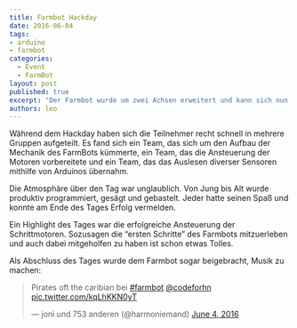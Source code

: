 ```yaml
---
title: Farmbot Hackday
date: 2016-06-04
tags: 
- arduino
- farmbot
categories:
  - Event
  - FarmBot
layout: post
published: true
excerpt: "Der Farmbot wurde um zwei Achsen erweitert und kann sich nun frei im Raum bewegen."
authors: leo
---
```


Während dem Hackday haben sich die Teilnehmer recht schnell in mehrere Gruppen aufgeteilt.
Es fand sich ein Team, das sich um den Aufbau der Mechanik des FarmBots kümmerte, ein Team, das die Ansteuerung der Motoren vorbereitete und ein Team, das das Auslesen diverser Sensoren mithilfe von Arduinos übernahm.

Die Atmosphäre über den Tag war unglaublich. Von Jung bis Alt wurde produktiv programmiert, gesägt und gebastelt. Jeder hatte seinen Spaß und konnte am Ende des Tages Erfolg vermelden.

Ein Highlight des Tages war die erfolgreiche Ansteuerung der Schrittmotoren. Sozusagen die “ersten Schritte” des Farmbots mitzuerleben und auch dabei mitgeholfen zu haben ist schon etwas Tolles.

Als Abschluss des Tages wurde dem Farmbot sogar beigebracht, Musik zu machen:

<blockquote class="twitter-video" data-lang="en"><p lang="en" dir="ltr">Pirates oft the caribian bei <a href="https://twitter.com/hashtag/farmbot?src=hash&amp;ref_src=twsrc%5Etfw">#farmbot</a> <a href="https://twitter.com/codeforhn?ref_src=twsrc%5Etfw">@codeforhn</a> <a href="https://t.co/kqLhKKN0yT">pic.twitter.com/kqLhKKN0yT</a></p>&mdash; joni und 753 anderen (@harmoniemand) <a href="https://twitter.com/harmoniemand/status/739139555023020032?ref_src=twsrc%5Etfw">June 4, 2016</a></blockquote>
<script async src="https://platform.twitter.com/widgets.js" charset="utf-8"></script>


